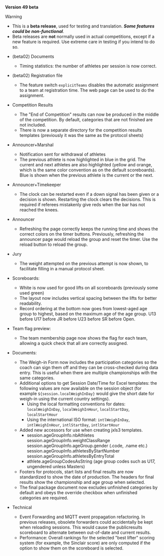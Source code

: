 **Version 49 beta**

> [!WARNING]
>
> - This is a **beta release**, used for testing and translation. ***Some features could be non-functional***.
> - Beta releases are **not** normally used in actual competitions, except if a new feature is required. Use extreme care in testing if you intend to do so.

- (beta02) Documents
  - Timing statistics: the number of athletes per session is now correct.
- (beta02) Registration file
  - The feature switch `explicitTeams` disables the automatic assignment to a team at registration time.  The web page can be used to do the assignment.

- Competition Results
  - The "End of Competition" results can now be produced in the middle of the competition.  By default, categories that are not finished are not included.
  - There is now a separate directory for the competition results templates (previously it was the same as the protocol sheets)
- Announcer+Marshal
  - Notification sent for withdrawal of athletes
  - The previous athlete is now highlighted in blue in the grid.  The current and next athletes are also highlighted (yellow and orange, which is the same color convention as on the default scoreboards).  Blue is shown when the previous athlete is the current or the next.
- Announcer+Timekeeper
  - The clock can be restarted even if a down signal has been given or a decision is shown.  Restarting the clock clears the decisions. This is required if referees mistakenly give reds when the bar has not reached the knees.
- Announcer
  - Refreshing the page correctly keeps the running time and shows the correct colors on the timer buttons.  Previously, refreshing the announcer page would reload the group and reset the timer.  Use the reload button to reload the group.
- Jury
  - The weight attempted on the previous attempt is now shown, to facilitate filling in a manual protocol sheet.
- Scoreboards:
  - White is now used for good lifts on all scoreboards (previously some used green)
  - The layout now includes vertical spacing between the lifts for better readability.
  - Record ordering at the bottom now goes from lowest-aged age group to highest, based on the maximum age of the age group. U13 before U17 before JR before U23 before SR before Open.
- Team flag preview: 
  - The team membership page now shows the flag for each team, allowing a quick check that all are correctly assigned.
- Documents:
  - The Weigh-in Form now includes the participation categories so the coach can sign them off and they can be cross-checked during data entry.  This is useful when there are multiple championships with the same categories.
  - Additional options to get Session Date/Time for Excel templates: the following values are now available on the session object (for example `${session.localWeighInDay}` would give the short date for weigh-in using the current country settings).
    - Using the local formatting conventions for dates: `localWeighInDay`, `localWeighInHour`, `localStartDay`, `localStartHour`
    - Using the international ISO format: `intlWeighInDay`, `intlWeighInHour`, `intlStartDay`, `intlStartHour`
  - Added new accessors for use when creating jxls3 templates. 
    - session.ageGroupInfo.nbAthletes
      session.ageGroupInfo.weightClassRange
      session.ageGroupInfo.ageGroup.gender  (.code, .name etc.)
      session.ageGroupInfo.athletesByStartNumber
      session.ageGroupInfo.athletesByEntryTotal
    - athlete.ageGroupCodesAsString  (age group codes such as U17, ungendered unless Masters)
  - Footers for protocols, start lists and final results are now standardized to show the date of production.  The headers for final results show the championship and age group when selected.
  - The final package document now excludes unfinished categories by default and obeys the override checkbox when unfinished categories are required.
- Technical
  - Event Forwarding and MQTT event propagation refactoring. In previous releases, obsolete forwarders could accidentally be kept when reloading sessions.  This would cause the publicresults scoreboard to alternate between out-of-date and current results.
  - Performance: Overall rankings for the selected "best lifter" scoring system (for example, the Sinclair score) are only computed if the option to show them on the scoreboard is selected.

